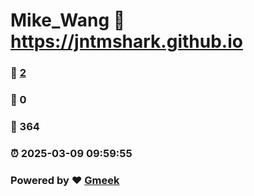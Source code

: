 # Mike_Wang :link: https://jntmshark.github.io 
### :page_facing_up: [2](https://jntmshark.github.io/tag.html) 
### :speech_balloon: 0 
### :hibiscus: 364 
### :alarm_clock: 2025-03-09 09:59:55 
### Powered by :heart: [Gmeek](https://github.com/Meekdai/Gmeek)
